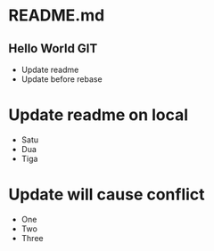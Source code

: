 # README.md
## Hello World GIT
* Update readme 
* Update before rebase
# Update readme on local
* Satu
* Dua
* Tiga
# Update will cause conflict
* One
* Two
* Three
